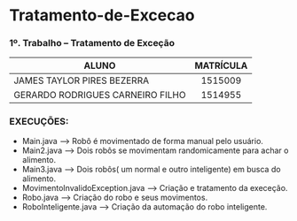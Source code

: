 # Tratamento-de-Excecao
### 1º. Trabalho – Tratamento de Exceção

| ALUNO                            |      MATRÍCULA      |
|----------------------------------|:-------------------:|
| JAMES TAYLOR PIRES BEZERRA       |       1515009       |
| GERARDO RODRIGUES CARNEIRO FILHO |       1514955       |


### EXECUÇÕES:

* Main.java --> Robô é movimentado de forma manual pelo usuário.
* Main2.java --> Dois robôs se movimentam randomicamente para achar o alimento.
* Main3.java --> Dois robôs( um normal e outro inteligente) em busca do alimento.
* MovimentoInvalidoException.java --> Criação e tratamento da execeção.
* Robo.java --> Criação do robo e seus movimentos.
* RoboInteligente.java --> Criação da automação do robo inteligente.
